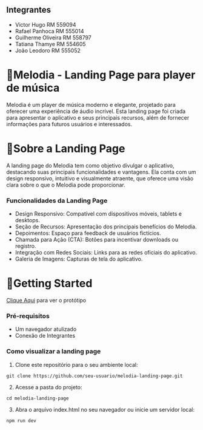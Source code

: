 ## Integrantes
- Victor Hugo RM 559094
- Rafael Panhoca RM 555014
- Guilherme Oliveira RM 558797
- Tatiana Thamye RM 554605
- João Leodoro RM 555052

# 🎵Melodia - Landing Page  para player de música

Melodia é um player de música moderno e elegante, projetado para oferecer uma experiência de áudio incrível. Esta landing page foi criada para apresentar o aplicativo e seus principais recursos, além de fornecer informações para futuros usuários e interessados.

# 🌟Sobre a Landing Page
A landing page do Melodia tem como objetivo divulgar o aplicativo, destacando suas principais funcionalidades e vantagens. Ela conta com um design responsivo, intuitivo e visualmente atraente, que oferece uma visão clara sobre o que o Melodia pode proporcionar.

### Funcionalidades da Landing Page
- Design Responsivo: Compatível com dispositivos móveis, tablets e desktops.
- Seção de Recursos: Apresentação dos principais benefícios do Melodia.
- Depoimentos: Espaço para feedback de usuários fictícios.
- Chamada para Ação (CTA): Botões para incentivar downloads ou registro.
- Integração com Redes Sociais: Links para as redes oficiais do aplicativo.
- Galeria de Imagens: Capturas de tela do aplicativo.

# 🚀Getting Started

[Clique Aqui](https://dev-victordz.github.io/cp5_front/) para ver o protótipo

### Pré-requisitos

- Um navegador atulizado
- Conexão de Integrantes

### Como visualizar a landing page
1. Clone este repositório para o seu ambiente local:

```
git clone https://github.com/seu-usuario/melodia-landing-page.git
```

2. Acesse a pasta do projeto:

```
cd melodia-landing-page
```

3. Abra o arquivo index.html no seu navegador ou inicie um servidor local:
```
npm run dev
```
